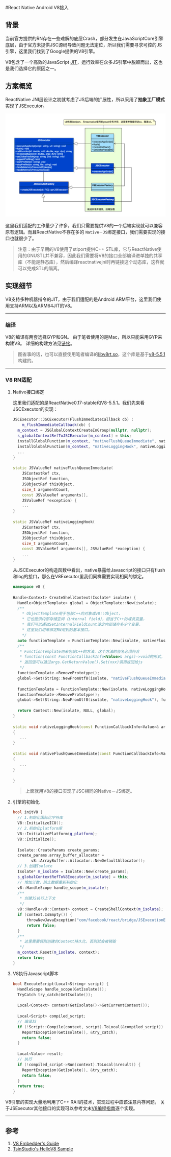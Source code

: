 #React Native Android V8接入

## 背景

当前官方提供的RN存在一些难解的底层Crash，部分发生在JavaScriptCore引擎底层，由于官方未提供JSC源码导致问题无法定位，所以我们需要寻求可控的JS引擎，这里我们找到了Google提供的V8引擎。


V8包含了一个高效的JavaScript [JIT][1]，运行效率在众多JS引擎中脱颖而出，这也是我们选择它的原因之一。

## 方案概览

ReactNative JNI层设计之初就考虑了JS后端的扩展性，所以采用了**抽象工厂模式**实现了JSExecutor。

![rn v8](images/rn_v8.png)

这里我们适配的工作量少了许多，我们只需要提供V8的一个后端实现就可以兼容原有逻辑。而且ReactNative不存在多的
`Native－JS`绑定接口，我们需要实现的接口也就很少了。

> 注意：由于早期的V8使用了stlport提供C++ STL库，它与ReactNative使用的GNUSTL并不兼容，因此我们需要将V8的接口全部编译进单独的共享库（不能是静态库），然后编译reactnativejni时再链接这个动态库，这样就可以完成STL的隔离。



## 实现细节


V8支持多种机器指令的JIT，由于我们适配的是Android ARM平台，这里我们使用支持ARM以及ARM64JIT的V8。

---

### 编译

V8的编译有两套选择GYP和GN。
由于笔者使用的是Mac，所以只能采用GYP来构建V8。
详细的构建方法见[链接][2]。

> 图省事的话，也可以直接使用笔者编译的[libv8rt.so][4]，这个库是基于[v8-5.5.1][5]构建的。

---

### V8 RN适配

1. Native接口绑定

	这里我们适配的是ReactNative0.17-stable和V8-5.5.1。我们先来看JSCExecutor的实现：

	```cpp
	JSCExecutor::JSCExecutor(FlushImmediateCallback cb) :
	    m_flushImmediateCallback(cb) {
	  m_context = JSGlobalContextCreateInGroup(nullptr, nullptr);
	  s_globalContextRefToJSCExecutor[m_context] = this;
	  installGlobalFunction(m_context, "nativeFlushQueueImmediate", nativeFlushQueueImmediate);
	  installGlobalFunction(m_context, "nativeLoggingHook", nativeLoggingHook);
	  ...
	}
	
	static JSValueRef nativeFlushQueueImmediate(
	    JSContextRef ctx,
	    JSObjectRef function,
	    JSObjectRef thisObject,
	    size_t argumentCount,
	    const JSValueRef arguments[],
	    JSValueRef *exception) {
		...
	}
	
	static JSValueRef nativeLoggingHook(
	    JSContextRef ctx,
	    JSObjectRef function,
	    JSObjectRef thisObject,
	    size_t argumentCount,
	    const JSValueRef arguments[], JSValueRef *exception) {
		...
	}
	```
	
	从JSCExecutor的构造函数中看出，native暴露给Javascript的接口只有flush和log的接口，那么在V8Executor里我们同样需要实现相同的绑定。
	
	```cpp
	namespace v8 {
	
	Handle<Context> CreateShellContext(Isolate* isolate) {
	  Handle<ObjectTemplate> global = ObjectTemplate::New(isolate);
	  /**
	  	* ObjectTemplate用于包装C++的对象成v8::Object，
	  	* 它也提供内部存储空间（internal field），相当于C++的成员变量，
	  	* 我们可以通过SetInternalFieldCount设定内部储存多少个变量，
	  	* 这里我们用来绑定RN用到的基本接口。
	  	*/
	  auto functionTemplate = FunctionTemplate::New(isolate, nativeFlushQueueImmediate);
	  /**
	   * FunctionTemplate用来包装C++的方法，这个方法的签名必须符合
	   * function(const FunctionCallbackInfo<Value>& args)->void的形式，
	   * 返回值可以通过args.GetReturnValue().Set(xxx)调用返回给js
	   */
	  functionTemplate->RemovePrototype();
	  global->Set(String::NewFromUtf8(isolate, "nativeFlushQueueImmediate"), functionTemplate); 
	
	  functionTemplate = FunctionTemplate::New(isolate, nativeLoggingHook);
	  functionTemplate->RemovePrototype();
	  global->Set(String::NewFromUtf8(isolate, "nativeLoggingHook"), functionTemplate);  
	
	  return Context::New(isolate, NULL, global);
	}
	
	static void nativeLoggingHook(const FunctionCallbackInfo<Value>& args)
	{
	   ...
	}
	
	static void nativeFlushQueueImmediate(const FunctionCallbackInfo<Value>& args)
	{
	   ...
	}
	
	}
	```
	
	> 上面就用V8的接口实现了JSC相同的Native－JS绑定。


2. 引擎的初始化

	```cpp
	bool initV8 {
	  // 1.初始化国际化字符库
	  V8::InitializeICU(); 
	  // 2.初始化platform库
	  V8::InitializePlatform(g_platform);
	  V8::Initialize();
	  
	  Isolate::CreateParams create_params;
  	  create_params.array_buffer_allocator =
     		v8::ArrayBuffer::Allocator::NewDefaultAllocator();
  	  // 3.创建Isolate 
  	  Isolate* m_isolate = Isolate::New(create_params);
	  s_globalContextRefToV8Executor[m_isolate] = this;
	  // 增加计数，防止数据重新初始化
	  v8::HandleScope handle_scope(m_isolate);
	  /**
	   * 创建JS执行上下文
	   */
	  v8::Handle<v8::Context> context = CreateShellContext(m_isolate);
	  if (context.IsEmpty()) {
		  throwNewJavaException("com/facebook/react/bridge/JSExecutionException", "error init v8 engine!!");
		  return false;
	  }
	  /**
	   * 这里需要将刚创建的Context持久化，否则就会被销毁
	   */
	  m_context.Reset(m_isolate, context); 
	  return true;
	}
	```

3. V8执行Javascript脚本

	```cpp
	bool ExecuteScript(Local<String> script) {
	  HandleScope handle_scope(GetIsolate());
	  TryCatch try_catch(GetIsolate());
	
	  Local<Context> context(GetIsolate()->GetCurrentContext());
	
	  Local<Script> compiled_script;
	  // 编译JS
	  if (!Script::Compile(context, script).ToLocal(&compiled_script)) 
	  	ReportException(GetIsolate(), &try_catch);
	  	return false;
	  }
	
	  Local<Value> result;
	  // 执行
	  if (!compiled_script->Run(context).ToLocal(&result)) {
	    ReportException(GetIsolate(), &try_catch);
	    return false;
	  }
	  return true;
	}
	```

V8引擎的实现大量地利用了C++ RAII的技术，实现过程中应该注意内存问题，
关于JSExecutor其他接口的实现可以参考文末[V8编程指南][3]逐个实现。

---

## 参考

1. [V8 Embedder's Guide][3]
2. [TsinStudio's HelloV8 Sample][6]



[1]:https://github.com/TsinStudio/AndroidDev/blob/master/JIT_Introduction.md
[2]:https://github.com/v8/v8/wiki/D8%20on%20Android
[3]:https://github.com/v8/v8/wiki/Embedder's%20Guide
[4]:https://github.com/TsinStudio/v8-prebuilt/tree/ndk-r10d-armeabi-v7a-release
[5]:https://github.com/TsinStudio/v8-5.5.1
[6]:https://github.com/TsinStudio/AndroidDevSample/tree/master/HelloV8